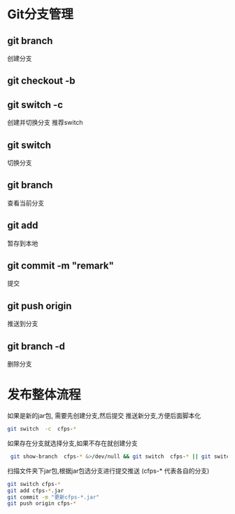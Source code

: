 # Git分支管理
## git branch <name>
创建分支
## git checkout -b <name>
## git switch -c <name>
创建并切换分支  推荐switch
## git switch <name>
切换分支
## git branch 
查看当前分支
## git add <file>
暂存到本地
## git commit -m "remark"
提交
## git push origin <branch>
推送到分支
## git branch -d <branch>
删除分支


# 发布整体流程
如果是新的jar包, 需要先创建分支,然后提交 推送新分支,方便后面脚本化
```bash
git switch  -c  cfps-*
```
如果存在分支就选择分支,如果不存在就创建分支
```bash
 git show-branch  cfps-* &>/dev/null && git switch  cfps-* || git switch -c  cfps-*
```

扫描文件夹下jar包,根据jar包选分支进行提交推送 (cfps-* 代表各自的分支)
```bash  
git switch cfps-*
git add cfps-*.jar
git commit -m "更新cfps-*.jar"
git push origin cfps-* 
``` 